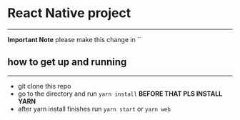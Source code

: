# React Native project
---
**Important Note**
please make this change in ``

## how to get up and running
---
- git clone this repo
- go to the directory and run `yarn install` **BEFORE THAT PLS INSTALL YARN**
- after yarn install finishes run `yarn start` or `yarn web`

